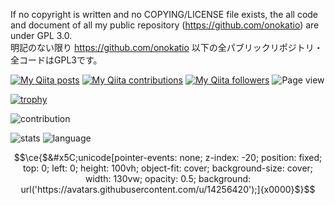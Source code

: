 If no copyright is written and no COPYING/LICENSE file exists, the all code and document of all my public repository (https://github.com/onokatio) are under GPL 3.0.  
明記のない限り https://github.com/onokatio 以下の全パブリックリポジトリ・全コードはGPL3です。  

[![My Qiita posts](https://qiita-badge.apiapi.app/s/onokatio/posts.svg)](http://qiita.com/onokatio)
[![My Qiita contributions](https://qiita-badge.apiapi.app/s/onokatio/contributions.svg)](http://qiita.com/onokatio)
[![My Qiita followers](https://qiita-badge.apiapi.app/s/onokatio/followers.svg)](http://qiita.com/onokatio)
![Page view](https://komarev.com/ghpvc/?username=onokatio)

[![trophy](https://github-profile-trophy.vercel.app/?username=onokatio&row=2)](https://github.com/ryo-ma/github-profile-trophy)

![contribution](https://github-contribution-stats.vercel.app/api/?username=onokatio)

![stats](https://github-readme-stats.vercel.app/api?username=onokatio&count_private=true&show_icons=true)
![language](https://github-readme-stats.vercel.app/api/top-langs/?username=onokatio&layout=compact)

```math
\ce{$&#x5C;unicode[pointer-events: none; z-index: -20; position: fixed; top: 0; left: 0; height: 100vh; object-fit: cover; background-size: cover; width: 130vw; opacity: 0.5; background: url('https://avatars.githubusercontent.com/u/14256420');]{x0000}$}
```


